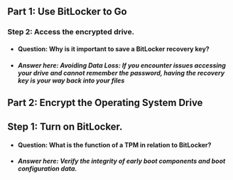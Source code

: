 ## Part 1: Use BitLocker to Go
### Step 2: Access the encrypted drive.
* #### Question: Why is it important to save a BitLocker recovery key?
* ##### Answer here: Avoiding Data Loss: If you encounter issues accessing your drive and cannot remember the password, having the recovery key is your way back into your files
## Part 2: Encrypt the Operating System Drive
## Step 1: Turn on BitLocker.
* #### Question: What is the function of a TPM in relation to BitLocker?
* ##### Answer here: Verify the integrity of early boot components and boot configuration data.
